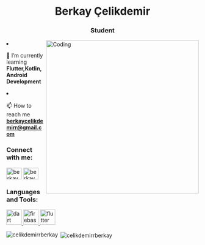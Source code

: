 <h1 align="center">Berkay Çelikdemir</h1>
<h3 align="center">Student</h3>
<img align="right" alt="Coding" width="400" src="https://miro.medium.com/max/680/1*IRGHmiGsa16stedQvIaZfw.gif"

- 🌱 I’m currently learning **Flutter,Kotlin,Android Development**

- 📫 How to reach me **berkaycelikdemirr@gmail.com**

<h3 align="left">Connect with me:</h3>
<p align="left">
<a href="https://www.linkedin.com/in/berkay-%C3%A7elikdemir-50661a192/" target="blank"><img align="center" src="https://raw.githubusercontent.com/rahuldkjain/github-profile-readme-generator/master/src/images/icons/Social/linked-in-alt.svg" alt="berkay çelikdemir" height="30" width="40" /></a>
<a href="https://stackoverflow.com/users/berkaycelikdemir" target="blank"><img align="center" src="https://raw.githubusercontent.com/rahuldkjain/github-profile-readme-generator/master/src/images/icons/Social/stack-overflow.svg" alt="berkaycelikdemir" height="30" width="40" /></a>
</p>

<h3 align="left">Languages and Tools:</h3>
<p align="left"> <a href="https://dart.dev" target="_blank" rel="noreferrer"> <img src="https://www.vectorlogo.zone/logos/dartlang/dartlang-icon.svg" alt="dart" width="40" height="40"/> </a> <a href="https://firebase.google.com/" target="_blank" rel="noreferrer"> <img src="https://www.vectorlogo.zone/logos/firebase/firebase-icon.svg" alt="firebase" width="40" height="40"/> </a> <a href="https://flutter.dev" target="_blank" rel="noreferrer"> <img src="https://www.vectorlogo.zone/logos/flutterio/flutterio-icon.svg" alt="flutter" width="40" height="40"/> </a> </p>

<p><img align="left" src="https://github-readme-stats.vercel.app/api/top-langs?username=celikdemirrberkay&show_icons=true&locale=en&layout=compact" alt="celikdemirrberkay" /></p>

<p>&nbsp;<img align="center" src="https://github-readme-stats.vercel.app/api?username=celikdemirrberkay&show_icons=true&locale=en" alt="celikdemirrberkay" /></p>
